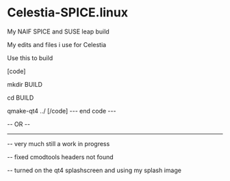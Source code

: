 # Celestia-SPICE.linux
My NAIF SPICE  and SUSE leap build 

My edits and files i use for Celestia 

Use this to build 

[code]

mkdir BUILD

cd BUILD

qmake-qt4 ../
[/code]
--- end code ---

-- OR --

--- 


-- very much still a work in progress 

-- fixed cmodtools headers not found

-- turned on the qt4 splashscreen and using my splash image 
